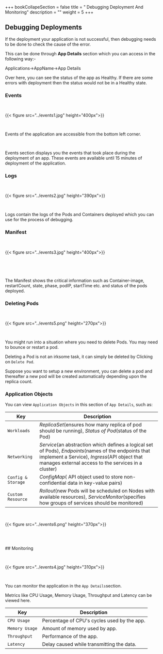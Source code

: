 +++
bookCollapeSection = false
title = " Debugging Deployment And Monitoring"
description = ""
weight = 5
+++

## Debugging Deployments


If the deployment your application is not successful, then debugging needs to be done to check the cause of the error.

This can be done through **App Details** section which you can access in the following way:- 

Applications->AppName->App Details

Over here, you can see the status of the app as Healthy. If there are some errors with deployment then the status would not be in a Healthy state.


### Events

&nbsp;&nbsp;

{{< figure src="../events1.jpg" height="400px">}}

&nbsp;&nbsp;

Events of the application are accessible from the bottom left corner.

<br />

Events section displays you the events that took place during the deployment of an app. These events are available until 15 minutes of deployment of the application.



### Logs

&nbsp;&nbsp;

{{< figure src="../events2.jpg" height="390px">}}

&nbsp;&nbsp;

Logs contain the logs of the Pods and Containers deployed which you can use for the process of debugging.

### Manifest

&nbsp;&nbsp;

{{< figure src="../events3.jpg" height="400px">}}

&nbsp;&nbsp;

<br />

The Manifest shows the critical information such as Container-image, restartCount, state, phase, podIP, startTime etc. and status of the pods deployed.

### Deleting Pods

&nbsp;&nbsp;

{{< figure src="../events5.png" height="270px">}}

&nbsp;&nbsp;

You might run into a situation where you need to delete Pods. You may need to bounce or restart a pod.

Deleting a Pod is not an irksome task, it can simply be deleted by Clicking on `Delete Pod`.

Suppose you want to setup a new environment, you can delete a pod and thereafter a new pod will be created automatically depending upon the replica count.


### Application Objects

You can view `Application Objects` in this section of `App Details`, such as:

Key | Description
----|----
`Workloads` | *ReplicaSet*(ensures how many replica of pod should be running), *Status of Pod*(status of the Pod)
`Networking` | *Service*(an abstraction which defines a logical set of Pods), *Endpoints*(names of the endpoints that implement a Service), *Ingress*(API object that manages external access to the services in a cluster)
`Config & Storage` | *ConfigMap*( API object used to store non-confidential data in key-value pairs)
`Custom Resource` | *Rollout*(new Pods will be scheduled on Nodes with available resources), *ServiceMonitor*(specifies how groups of services should be monitored)


&nbsp;&nbsp;

{{< figure src="../events6.png" height="370px">}}

&nbsp;&nbsp;


<br />
## Monitoring

&nbsp;&nbsp;

{{< figure src="../events4.jpg" height="310px">}}

&nbsp;&nbsp;

You can monitor the application in the `App Details`section.

Metrics like CPU Usage, Memory Usage, Throughput and Latency can be viewed here.

Key | Description
----|----
`CPU Usage` | Percentage of CPU's cycles used by the app.
`Memory Usage` | Amount of memory used by app.
`Throughput` | Performance of the app.
`Latency` | Delay caused while transmitting the data. 
